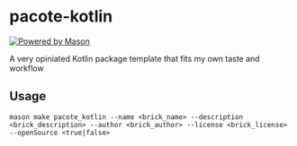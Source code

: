 # pacote-kotlin

[![Powered by Mason](https://img.shields.io/endpoint?url=https%3A%2F%2Ftinyurl.com%2Fmason-badge)](https://github.com/felangel/mason)

A very opiniated Kotlin package template that fits my own taste and workflow

## Usage

```
mason make pacote_kotlin --name <brick_name> --description <brick_description> --author <brick_author> --license <brick_license> --openSource <true|false>
```
